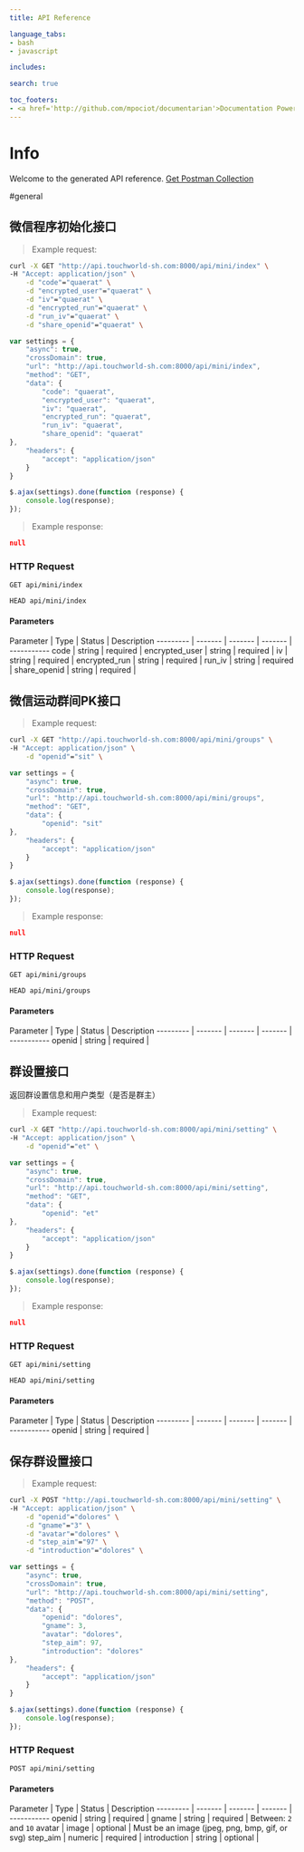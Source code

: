 ```yaml
---
title: API Reference

language_tabs:
- bash
- javascript

includes:

search: true

toc_footers:
- <a href='http://github.com/mpociot/documentarian'>Documentation Powered by Documentarian</a>
---
```

<!-- START_INFO -->
# Info

Welcome to the generated API reference.
[Get Postman Collection](http://api.dev/docs/collection.json)
<!-- END_INFO -->

#general
<!-- START_6d6e66eb819571cd6b9d61a5318a8cec -->
## 微信程序初始化接口

> Example request:

```bash
curl -X GET "http://api.touchworld-sh.com:8000/api/mini/index" \
-H "Accept: application/json" \
    -d "code"="quaerat" \
    -d "encrypted_user"="quaerat" \
    -d "iv"="quaerat" \
    -d "encrypted_run"="quaerat" \
    -d "run_iv"="quaerat" \
    -d "share_openid"="quaerat" \

```

```javascript
var settings = {
    "async": true,
    "crossDomain": true,
    "url": "http://api.touchworld-sh.com:8000/api/mini/index",
    "method": "GET",
    "data": {
        "code": "quaerat",
        "encrypted_user": "quaerat",
        "iv": "quaerat",
        "encrypted_run": "quaerat",
        "run_iv": "quaerat",
        "share_openid": "quaerat"
},
    "headers": {
        "accept": "application/json"
    }
}

$.ajax(settings).done(function (response) {
    console.log(response);
});
```

> Example response:

```json
null
```

### HTTP Request
`GET api/mini/index`

`HEAD api/mini/index`

#### Parameters

Parameter | Type | Status | Description
--------- | ------- | ------- | ------- | -----------
    code | string |  required  | 
    encrypted_user | string |  required  | 
    iv | string |  required  | 
    encrypted_run | string |  required  | 
    run_iv | string |  required  | 
    share_openid | string |  required  | 

<!-- END_6d6e66eb819571cd6b9d61a5318a8cec -->

<!-- START_dc47d78648455fed5aff35e1d843865a -->
## 微信运动群间PK接口

> Example request:

```bash
curl -X GET "http://api.touchworld-sh.com:8000/api/mini/groups" \
-H "Accept: application/json" \
    -d "openid"="sit" \

```

```javascript
var settings = {
    "async": true,
    "crossDomain": true,
    "url": "http://api.touchworld-sh.com:8000/api/mini/groups",
    "method": "GET",
    "data": {
        "openid": "sit"
},
    "headers": {
        "accept": "application/json"
    }
}

$.ajax(settings).done(function (response) {
    console.log(response);
});
```

> Example response:

```json
null
```

### HTTP Request
`GET api/mini/groups`

`HEAD api/mini/groups`

#### Parameters

Parameter | Type | Status | Description
--------- | ------- | ------- | ------- | -----------
    openid | string |  required  | 

<!-- END_dc47d78648455fed5aff35e1d843865a -->

<!-- START_7feb2a3705e582d632c5487e12f15058 -->
## 群设置接口

返回群设置信息和用户类型（是否是群主）

> Example request:

```bash
curl -X GET "http://api.touchworld-sh.com:8000/api/mini/setting" \
-H "Accept: application/json" \
    -d "openid"="et" \

```

```javascript
var settings = {
    "async": true,
    "crossDomain": true,
    "url": "http://api.touchworld-sh.com:8000/api/mini/setting",
    "method": "GET",
    "data": {
        "openid": "et"
},
    "headers": {
        "accept": "application/json"
    }
}

$.ajax(settings).done(function (response) {
    console.log(response);
});
```

> Example response:

```json
null
```

### HTTP Request
`GET api/mini/setting`

`HEAD api/mini/setting`

#### Parameters

Parameter | Type | Status | Description
--------- | ------- | ------- | ------- | -----------
    openid | string |  required  | 

<!-- END_7feb2a3705e582d632c5487e12f15058 -->

<!-- START_e6a7f09b0f6dc85033e0d6f330a024b9 -->
## 保存群设置接口

> Example request:

```bash
curl -X POST "http://api.touchworld-sh.com:8000/api/mini/setting" \
-H "Accept: application/json" \
    -d "openid"="dolores" \
    -d "gname"="3" \
    -d "avatar"="dolores" \
    -d "step_aim"="97" \
    -d "introduction"="dolores" \

```

```javascript
var settings = {
    "async": true,
    "crossDomain": true,
    "url": "http://api.touchworld-sh.com:8000/api/mini/setting",
    "method": "POST",
    "data": {
        "openid": "dolores",
        "gname": 3,
        "avatar": "dolores",
        "step_aim": 97,
        "introduction": "dolores"
},
    "headers": {
        "accept": "application/json"
    }
}

$.ajax(settings).done(function (response) {
    console.log(response);
});
```


### HTTP Request
`POST api/mini/setting`

#### Parameters

Parameter | Type | Status | Description
--------- | ------- | ------- | ------- | -----------
    openid | string |  required  | 
    gname | string |  required  | Between: `2` and `10`
    avatar | image |  optional  | Must be an image (jpeg, png, bmp, gif, or svg)
    step_aim | numeric |  required  | 
    introduction | string |  optional  | 

<!-- END_e6a7f09b0f6dc85033e0d6f330a024b9 -->

